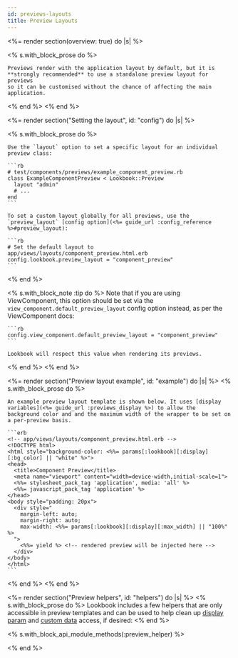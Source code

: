 ```yaml
---
id: previews-layouts
title: Preview Layouts
---
```


<%= render section(overview: true) do |s| %>

  <% s.with_block_prose do %>

    Previews render with the application layout by default, but it is **strongly recommended** to use a standalone preview layout for previews
    so it can be customised without the chance of affecting the main application.

  <% end %>
<% end %>

<%= render section("Setting the layout", id: "config") do |s| %>

  <% s.with_block_prose do %>
  
    Use the `layout` option to set a specific layout for an individual preview class:

    ```rb
    # test/components/previews/example_component_preview.rb
    class ExampleComponentPreview < Lookbook::Preview
      layout "admin"
      # ...
    end
    ```

    To set a custom layout globally for all previews, use the `preview_layout` [config option](<%= guide_url :config_reference %>#preview_layout):

    ```rb
    # Set the default layout to app/views/layouts/component_preview.html.erb
    config.lookbook.preview_layout = "component_preview"
    ```

  <% end %>

  <% s.with_block_note :tip do %>
    Note that if you are using ViewComponent, this option should be set via the `view_component.default_preview_layout` config option instead, as per the ViewComponent docs:

    ```rb
    config.view_component.default_preview_layout = "component_preview"
    ```

    Lookbook will respect this value when rendering its previews.
  <% end %>
<% end %>

<%= render section("Preview layout example", id: "example") do |s| %>
  <% s.with_block_prose do %>

    An example preview layout template is shown below. It uses [display variables](<%= guide_url :previews_display %>) to allow the
    background color and and the maximum width of the wrapper to be set on a per-preview basis.

    ```erb
    <!-- app/views/layouts/component_preview.html.erb -->
    <!DOCTYPE html>
    <html style="background-color: <%%= params[:lookbook][:display][:bg_color] || "white" %>">
    <head>
      <title>Component Preview</title>
      <meta name="viewport" content="width=device-width,initial-scale=1">
      <%%= stylesheet_pack_tag 'application', media: 'all' %>
      <%%= javascript_pack_tag 'application' %>
    </head>
    <body style="padding: 20px">
      <div style="
        margin-left: auto;
        margin-right: auto;
        max-width: <%%= params[:lookbook][:display][:max_width] || "100%" %>
      ">
        <%%= yield %> <!-- rendered preview will be injected here -->
      </div>
    </body>
    </html>
    ```

  <% end %>
<% end %>

<%= render section("Preview helpers", id: "helpers") do |s| %>
  <% s.with_block_prose do %>
    Lookbook includes a few helpers that are only accessible in preview templates and can be used to help
    clean up [display param](<%= guide_url :previews_params %>) and [custom data](<%= extend_url :data %>) access, if desired:
  <% end %>

  <% s.with_block_api_module_methods(:preview_helper) %>
  
<% end %>